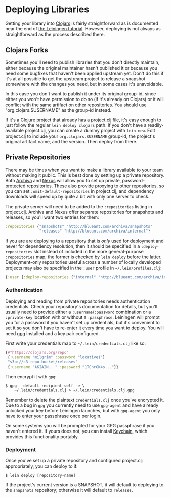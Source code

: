 # Deploying Libraries

Getting your library into [Clojars](http://clojars.org) is fairly
straightforward as is documented near the end of
[the Leiningen tutorial](https://github.com/technomancy/leiningen/blob/stable/doc/TUTORIAL.md).
However, deploying is not always as straightforward as the process
described there.

## Clojars Forks

Sometimes you'll need to publish libraries that you don't directly
maintain, either because the original maintainer hasn't published it
or because you need some bugfixes that haven't been applied upstream
yet. Don't do this if it's at all possible to get the upstream project
to release a snapshot somewhere with the changes you need, but in some
cases it's unavoidable.

In this case you don't want to publish it under its original group-id,
since either you won't have permission to do so (if it's already on
Clojars) or it will conflict with the same artifact on other
repositories. You should use "org.clojars.$USERNAME" as the group-id
instead.

If it's a Clojure project that already has a project.clj file, it's
easy enough to just follow the regular `lein deploy clojars`
path. If you don't have a readily-available project.clj, you can create a
dummy project with `lein new`. Edit project.clj to include your
`org.clojars.$USERNAME` group-id, the project's original artifact name,
and the version. Then deploy from there.

## Private Repositories

There may be times when you want to make a library available to your
team without making it public. This is best done by setting up a
private repository. Both [Archiva](http://archiva.apache.org/)
and [Nexus](http://nexus.sonatype.org/) will allow you to set up
private, password-protected repositories. These also provide proxying
to other repositories, so you can set `:omit-default-repositories`
in project.clj, and dependency downloads will speed up by quite a bit
with only one server to check.

The private server will need to be added to the `:repositories`
listing in project.clj. Archiva and Nexus offer separate repositories
for snapshots and releases, so you'll want two entries for them:

```clj
:repositories {"snapshots" "http://blueant.com/archiva/snapshots"
               "releases" "http://blueant.com/archiva/internal"}
```

If you are are deploying to a repository that is _only_ used for deployment
and never for dependency resolution, then it should be specified in a
`:deploy-repositories` slot instead of included in the more general-purpose
`:repositories` map; the former is checked by `lein deploy` before the latter.
Deployment-only repositories useful across a number of locally developed
projects may also be specified in the `:user` profile in `~/.lein/profiles.clj`:

```clj
{:user {:deploy-repositories {"internal" "http://blueant.com/archiva/internal"}}}
```

### Authentication

Deploying and reading from private repositories needs authentication
credentials. Check your repository's documentation for details, but
you'll usually need to provide either a `:username`/`:password`
combination or a `:private-key` location with or without a
`:passphrase`. Leiningen will prompt you for a password if you haven't
set up credentials, but it's convenient to set it so you don't have to
re-enter it every time you want to deploy. You will need
[gpg](http://www.gnupg.org/) installed and a key pair configured.

First write your credentials map to `~/.lein/credentials.clj` like so:

```clj
{#"https://clojars.org/repo"
 {:username "milgrim" :password "locative1"}
 "s3p://s3-repo-bucket/releases"
 {:username "AKIAIN..." :password "1TChrGK4s..."}}
```

Then encrypt it with `gpg`:

    $ gpg --default-recipient-self -e \
        ~/.lein/credentials.clj > ~/.lein/credentials.clj.gpg

Remember to delete the plaintext `credentials.clj` once you've
encrypted it. Due to a bug in `gpg` you currently need to use
`gpg-agent` and have already unlocked your key before Leiningen
launches, but with `gpg-agent` you only have to enter your passphrase
once per login.

On some systems you will be prompted for your GPG passphrase if you
haven't entered it. If yours does not, you can install
[Keychain](https://github.com/funtoo/keychain), which provides this
functionality portably.

### Deployment

Once you've set up a private repository and configured project.clj
appropriately, you can deploy to it:

    $ lein deploy [repository-name]

If the project's current version is a SNAPSHOT, it will default to
deploying to the `snapshots` repository; otherwise it will default to
`releases`.
